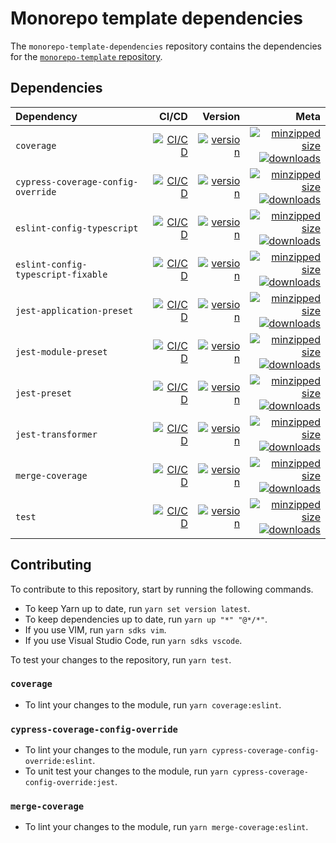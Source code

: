 # Monorepo template dependencies

The `monorepo-template-dependencies` repository contains the dependencies for
the
[`monorepo-template` repository](https://github.com/CharlesStover/monorepo-template/).

## Dependencies

| Dependency | CI/CD | Version | Meta |
| :--------- | ----: | ------: | ---: |
| `coverage` | [![CI/CD](https://github.com/CharlesStover/monorepo-template-dependencies/actions/workflows/coverage.yml/badge.svg?branch=main&event=push)](https://github.com/CharlesStover/monorepo-template-dependencies/actions/workflows/coverage.yml) | [![version](https://img.shields.io/npm/v/@monorepo-template/coverage.svg)](https://www.npmjs.com/package/@monorepo-template/coverage) | [![minzipped size](https://img.shields.io/bundlephobia/minzip/@monorepo-template/coverage.svg)](https://www.npmjs.com/package/@monorepo-template/coverage)<br />[![downloads](https://img.shields.io/npm/dt/@monorepo-template/coverage.svg)](https://www.npmjs.com/package/@monorepo-template/coverage) |
| `cypress-coverage-config-override` | [![CI/CD](https://github.com/CharlesStover/monorepo-template-dependencies/actions/workflows/cypress-coverage-config-override.yml/badge.svg?branch=main&event=push)](https://github.com/CharlesStover/monorepo-template-dependencies/actions/workflows/cypress-coverage-config-override.yml) | [![version](https://img.shields.io/npm/v/@monorepo-template/cypress-coverage-config-override.svg)](https://www.npmjs.com/package/@monorepo-template/coverage) | [![minzipped size](https://img.shields.io/bundlephobia/minzip/@monorepo-template/cypress-coverage-config-override.svg)](https://www.npmjs.com/package/@monorepo-template/cypress-coverage-config-override)<br />[![downloads](https://img.shields.io/npm/dt/@monorepo-template/cypress-coverage-config-override.svg)](https://www.npmjs.com/package/@monorepo-template/cypress-coverage-config-override) |
| `eslint-config-typescript` | [![CI/CD](https://github.com/CharlesStover/monorepo-template-dependencies/actions/workflows/eslint-config-typescript.yml/badge.svg?branch=main&event=push)](https://github.com/CharlesStover/monorepo-template-dependencies/actions/workflows/eslint-config-typescript.yml) | [![version](https://img.shields.io/npm/v/@monorepo-template/eslint-config-typescript.svg)](https://www.npmjs.com/package/@monorepo-template/eslint-config-typescript) | [![minzipped size](https://img.shields.io/bundlephobia/minzip/@monorepo-template/eslint-config-typescript.svg)](https://www.npmjs.com/package/@monorepo-template/eslint-config-typescript)<br />[![downloads](https://img.shields.io/npm/dt/@monorepo-template/eslint-config-typescript.svg)](https://www.npmjs.com/package/@monorepo-template/eslint-config-typescript) |
| `eslint-config-typescript-fixable` | [![CI/CD](https://github.com/CharlesStover/monorepo-template-dependencies/actions/workflows/eslint-config-typescript-fixable.yml/badge.svg?branch=main&event=push)](https://github.com/CharlesStover/monorepo-template-dependencies/actions/workflows/eslint-config-typescript-fixable.yml) | [![version](https://img.shields.io/npm/v/@monorepo-template/eslint-config-typescript-fixable.svg)](https://www.npmjs.com/package/@monorepo-template/eslint-config-typescript-fixable) | [![minzipped size](https://img.shields.io/bundlephobia/minzip/@monorepo-template/eslint-config-typescript.svg-fixable)](https://www.npmjs.com/package/@monorepo-template/eslint-config-typescript-fixable)<br />[![downloads](https://img.shields.io/npm/dt/@monorepo-template/eslint-config-typescript-fixable.svg)](https://www.npmjs.com/package/@monorepo-template/eslint-config-typescript-fixable) |
| `jest-application-preset` | [![CI/CD](https://github.com/CharlesStover/monorepo-template-dependencies/actions/workflows/jest-application-preset.yml/badge.svg?branch=main&event=push)](https://github.com/CharlesStover/monorepo-template-dependencies/actions/workflows/jest-application-preset.yml) | [![version](https://img.shields.io/npm/v/@monorepo-template/jest-application-preset.svg)](https://www.npmjs.com/package/@monorepo-template/jest-application-preset) | [![minzipped size](https://img.shields.io/bundlephobia/minzip/@monorepo-template/jest-application-preset.svg)](https://www.npmjs.com/package/@monorepo-template/jest-application-preset)<br />[![downloads](https://img.shields.io/npm/dt/@monorepo-template/jest-application-preset.svg)](https://www.npmjs.com/package/@monorepo-template/jest-application-preset) |
| `jest-module-preset` | [![CI/CD](https://github.com/CharlesStover/monorepo-template-dependencies/actions/workflows/jest-module-preset.yml/badge.svg?branch=main&event=push)](https://github.com/CharlesStover/monorepo-template-dependencies/actions/workflows/jest-module-preset.yml) | [![version](https://img.shields.io/npm/v/@monorepo-template/jest-application-preset.svg)](https://www.npmjs.com/package/@monorepo-template/jest-module-preset) | [![minzipped size](https://img.shields.io/bundlephobia/minzip/@monorepo-template/jest-module-preset.svg)](https://www.npmjs.com/package/@monorepo-template/jest-module-preset)<br />[![downloads](https://img.shields.io/npm/dt/@monorepo-template/jest-module-preset.svg)](https://www.npmjs.com/package/@monorepo-template/jest-module-preset) |
| `jest-preset` | [![CI/CD](https://github.com/CharlesStover/monorepo-template-dependencies/actions/workflows/jest-preset.yml/badge.svg?branch=main&event=push)](https://github.com/CharlesStover/monorepo-template-dependencies/actions/workflows/jest-preset.yml) | [![version](https://img.shields.io/npm/v/@monorepo-template/jest-preset.svg)](https://www.npmjs.com/package/@monorepo-template/jest-preset) | [![minzipped size](https://img.shields.io/bundlephobia/minzip/@monorepo-template/jest-preset.svg)](https://www.npmjs.com/package/@monorepo-template/jest-preset)<br />[![downloads](https://img.shields.io/npm/dt/@monorepo-template/jest-preset.svg)](https://www.npmjs.com/package/@monorepo-template/jest-preset) |
| `jest-transformer` | [![CI/CD](https://github.com/CharlesStover/monorepo-template-dependencies/actions/workflows/jest-transformer.yml/badge.svg?branch=main&event=push)](https://github.com/CharlesStover/monorepo-template-dependencies/actions/workflows/jest-transformer.yml) | [![version](https://img.shields.io/npm/v/@monorepo-template/jest-transformer.svg)](https://www.npmjs.com/package/@monorepo-template/jest-transformer) | [![minzipped size](https://img.shields.io/bundlephobia/minzip/@monorepo-template/jest-transformer.svg)](https://www.npmjs.com/package/@monorepo-template/jest-transformer)<br />[![downloads](https://img.shields.io/npm/dt/@monorepo-template/jest-transformer.svg)](https://www.npmjs.com/package/@monorepo-template/jest-transformer) |
| `merge-coverage` | [![CI/CD](https://github.com/CharlesStover/monorepo-template-dependencies/actions/workflows/merge-coverage.yml/badge.svg?branch=main&event=push)](https://github.com/CharlesStover/monorepo-template-dependencies/actions/workflows/merge-coverage.yml) | [![version](https://img.shields.io/npm/v/@monorepo-template/merge-coverage.svg)](https://www.npmjs.com/package/@monorepo-template/merge-coverage) | [![minzipped size](https://img.shields.io/bundlephobia/minzip/@monorepo-template/merge-coverage.svg)](https://www.npmjs.com/package/@monorepo-template/merge-coverage)<br />[![downloads](https://img.shields.io/npm/dt/@monorepo-template/merge-coverage.svg)](https://www.npmjs.com/package/@monorepo-template/merge-coverage) |
| `test` | [![CI/CD](https://github.com/CharlesStover/monorepo-template-dependencies/actions/workflows/test.yml/badge.svg?branch=main&event=push)](https://github.com/CharlesStover/monorepo-template-dependencies/actions/workflows/test.yml) | [![version](https://img.shields.io/npm/v/@monorepo-template/test.svg)](https://www.npmjs.com/package/@monorepo-template/test) | [![minzipped size](https://img.shields.io/bundlephobia/minzip/@monorepo-template/test.svg)](https://www.npmjs.com/package/@monorepo-template/test)<br />[![downloads](https://img.shields.io/npm/dt/@monorepo-template/test.svg)](https://www.npmjs.com/package/@monorepo-template/test) |

## Contributing

To contribute to this repository, start by running the following commands.

- To keep Yarn up to date, run `yarn set version latest`.
- To keep dependencies up to date, run `yarn up "*" "@*/*"`.
- If you use VIM, run `yarn sdks vim`.
- If you use Visual Studio Code, run `yarn sdks vscode`.

To test your changes to the repository, run `yarn test`.

### `coverage`

- To lint your changes to the module, run `yarn coverage:eslint`.

### `cypress-coverage-config-override`

- To lint your changes to the module, run
  `yarn cypress-coverage-config-override:eslint`.
- To unit test your changes to the module, run
  `yarn cypress-coverage-config-override:jest`.

### `merge-coverage`

- To lint your changes to the module, run `yarn merge-coverage:eslint`.
